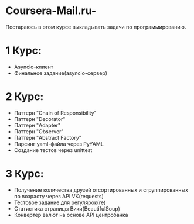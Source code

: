 # Coursera-Mail.ru-
Постараюсь в этом курсе выкладывать задачи по программированию.

# 1 Курс:
- Asyncio-клиент
- Финальное задание(asyncio-сервер)

# 2 Курс:
- Паттерн "Chain of Responsibility"
- Паттерн "Decorator"
- Паттерн "Adapter"
- Паттерн "Observer"
- Паттерн "Abstract Factory"
- Парсинг yaml-файла через PyYAML
- Создание тестов через unittest

# 3 Курс:
- Получение количества друзей отсортированных и сгруппированных по возрасту через API VK(requests)
- Тестовое задание для регулярок(re)
- Статистика страницы Вики(BeautifulSoup)
- Конвертер валют на основе API центробанка

